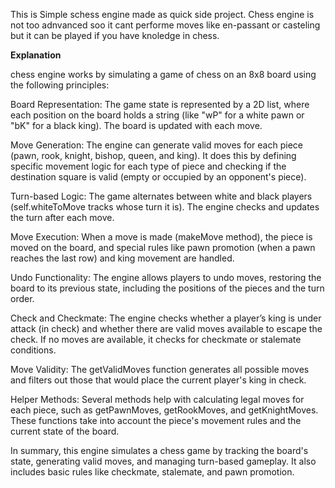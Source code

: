 This is Simple schess engine made as quick side project.
Chess engine is not too adnvanced soo it cant performe moves like en-passant or casteling but it can be played if you have knoledge in chess.

____Explanation____


chess engine works by simulating a game of chess on an 8x8 board using the following principles:

Board Representation: The game state is represented by a 2D list, where each position on the board holds a string (like "wP" for a white pawn or "bK" for a black king). The board is updated with each move.

Move Generation: The engine can generate valid moves for each piece (pawn, rook, knight, bishop, queen, and king). It does this by defining specific movement logic for each type of piece and checking if the destination square is valid (empty or occupied by an opponent's piece).

Turn-based Logic: The game alternates between white and black players (self.whiteToMove tracks whose turn it is). The engine checks and updates the turn after each move.

Move Execution: When a move is made (makeMove method), the piece is moved on the board, and special rules like pawn promotion (when a pawn reaches the last row) and king movement are handled.

Undo Functionality: The engine allows players to undo moves, restoring the board to its previous state, including the positions of the pieces and the turn order.

Check and Checkmate: The engine checks whether a player’s king is under attack (in check) and whether there are valid moves available to escape the check. If no moves are available, it checks for checkmate or stalemate conditions.

Move Validity: The getValidMoves function generates all possible moves and filters out those that would place the current player's king in check.

Helper Methods: Several methods help with calculating legal moves for each piece, such as getPawnMoves, getRookMoves, and getKnightMoves. These functions take into account the piece's movement rules and the current state of the board.

In summary, this engine simulates a chess game by tracking the board's state, generating valid moves, and managing turn-based gameplay. It also includes basic rules like checkmate, stalemate, and pawn promotion.